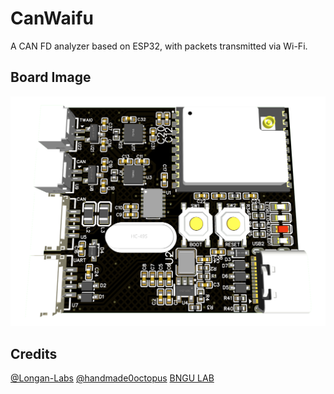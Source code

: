 # CanWaifu
A CAN FD analyzer based on ESP32, with packets transmitted via Wi-Fi.

## Board Image
![CANalyzer-img](images/CANalyzer.png)

## Credits
[@Longan-Labs](https://github.com/Longan-Labs/Longan_CANFD)
[@handmade0octopus](https://github.com/handmade0octopus/ESP32-TWAI-CAN)
[BNGU LAB](https://BNGU.IO)
